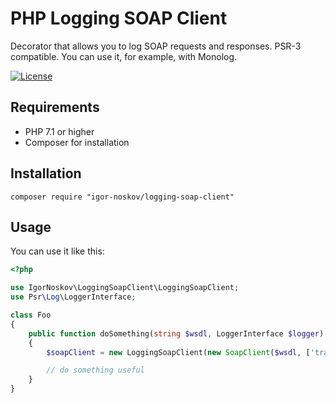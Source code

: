 # PHP Logging SOAP Client

Decorator that allows you to log SOAP requests and responses. PSR-3 compatible. 
You can use it, for example, with Monolog.

[![License](http://img.shields.io/:license-mit-blue.svg?style=flat-square)](http://doge.mit-license.org)

## Requirements

* PHP 7.1 or higher
* Composer for installation

## Installation

```
composer require "igor-noskov/logging-soap-client"
```

## Usage
You can use it like this:

```php
<?php

use IgorNoskov\LoggingSoapClient\LoggingSoapClient;
use Psr\Log\LoggerInterface;

class Foo
{
    public function doSomething(string $wsdl, LoggerInterface $logger)
    {
        $soapClient = new LoggingSoapClient(new SoapClient($wsdl, ['trace' => true]), $logger);

        // do something useful
    }
}

```
